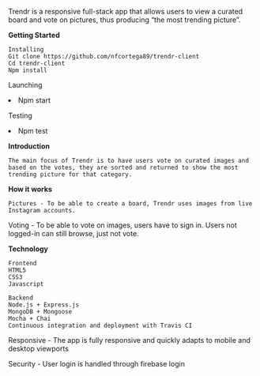 Trendr is a responsive full-stack app that allows users to view a curated board and vote on pictures, thus producing “the most trending picture”.


<b>Getting Started</b>

	Installing
    Git clone https://github.com/nfcortega89/trendr-client
    Cd trendr-client
    Npm install

  Launching
    <li>Npm start</li>

  Testing
    <li>Npm test</li>

<b>Introduction</b>

	The main focus of Trendr is to have users vote on curated images and based on the votes, they are sorted and returned to show the most trending picture for that category.

<b>How it works</b>

	Pictures - To be able to create a board, Trendr uses images from live Instagram accounts.
  Voting - To be able to vote on images, users have to sign in. Users not logged-in can still browse, just not vote.

<b>Technology</b>

	Frontend
    HTML5
    CSS3
    Javascript

 	Backend
    Node.js + Express.js
    MongoDB + Mongoose
    Mocha + Chai
    Continuous integration and deployment with Travis CI

  Responsive - The app is fully responsive and quickly adapts to mobile and desktop viewports

  Security - User login is handled through firebase login
